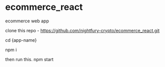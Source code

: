 # ecommerce_react
 ecommerce web app

 clone this repo - https://github.com/nightfury-crypto/ecommerce_react.git

 cd {app-name}

 npm i

 then run this. npm start
